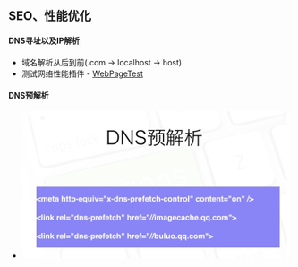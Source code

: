## SEO、性能优化

#### DNS寻址以及IP解析
* 域名解析从后到前(.com -> localhost -> host)
* 测试网络性能插件 - [WebPageTest](http://www.webpagetest.org)


#### DNS预解析
* ![DNS预解析](DNS预解析.png "DNS预解析")

